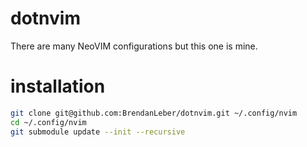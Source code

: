 # dotnvim
There are many NeoVIM configurations but this one is mine.

# installation

```sh
git clone git@github.com:BrendanLeber/dotnvim.git ~/.config/nvim
cd ~/.config/nvim
git submodule update --init --recursive
```
